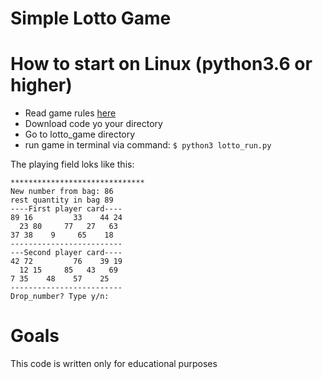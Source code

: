 # Simple Lotto Game

# How to start on Linux (python3.6 or higher)

* Read game rules [here](https://ru.wikipedia.org/wiki/%D0%9B%D0%BE%D1%82%D0%BE)
* Download code yo your directory
* Go to lotto_game directory
* run game in terminal via command: `$ python3 lotto_run.py`

The playing field loks like this:
```
******************************
New number from bag: 86
rest quantity in bag 89
----First player card----
89 16         33    44 24 
  23 80     77   27   63 
37 38    9     65    18 
-------------------------
---Second player card----
42 72         76    39 19 
  12 15     85   43   69 
7 35    48    57    25 
-------------------------
Drop_number? Type y/n: 
```

# Goals
This code is written only for educational purposes
